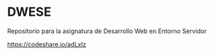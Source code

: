 # DWESE
Repositorio para la asignatura de Desarrollo Web en Entorno Servidor


https://codeshare.io/adLxlz